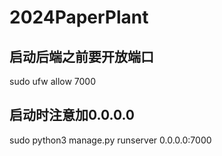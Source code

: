 # 2024PaperPlant

## 启动后端之前要开放端口
sudo ufw allow 7000

## 启动时注意加0.0.0.0
sudo python3 manage.py runserver 0.0.0.0:7000